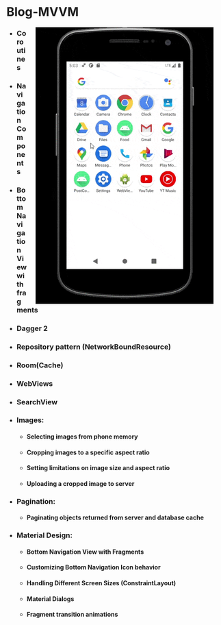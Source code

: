 # Blog-MVVM
<img src="https://github.com/dmitriykotov333/deveem/blob/master/preview.gif" align="right" hspace="20">

- ### Coroutines
- ### Navigation Components
- ### Bottom Navigation View with fragments
- ### Dagger 2
- ### Repository pattern (NetworkBoundResource)
  
- ### Room(Cache)
- ### WebViews
- ### SearchView
- ### Images:
   - #### Selecting images from phone memory
   - #### Cropping images to a specific aspect ratio
   - #### Setting limitations on image size and aspect ratio
   - #### Uploading a cropped image to server
- ### Pagination:
   - #### Paginating objects returned from server and database cache
- ### Material Design:
   - #### Bottom Navigation View with Fragments
   - #### Customizing Bottom Navigation Icon behavior
   - #### Handling Different Screen Sizes (ConstraintLayout)
   - #### Material Dialogs
   - #### Fragment transition animations

